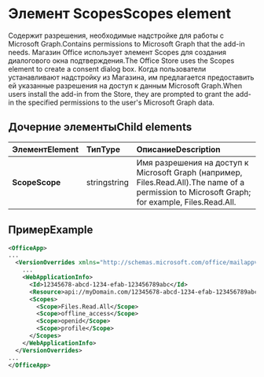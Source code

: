 # <a name="scopes-element"></a><span data-ttu-id="fc11a-101">Элемент Scopes</span><span class="sxs-lookup"><span data-stu-id="fc11a-101">Scopes element</span></span>

<span data-ttu-id="fc11a-102">Содержит разрешения, необходимые надстройке для работы с Microsoft Graph.</span><span class="sxs-lookup"><span data-stu-id="fc11a-102">Contains permissions to Microsoft Graph that the add-in needs.</span></span> <span data-ttu-id="fc11a-103">Магазин Office использует элемент Scopes для создания диалогового окна подтверждения.</span><span class="sxs-lookup"><span data-stu-id="fc11a-103">The Office Store uses the Scopes element to create a consent dialog box.</span></span> <span data-ttu-id="fc11a-104">Когда пользователи устанавливают надстройку из Магазина, им предлагается предоставить ей указанные разрешения на доступ к данным Microsoft Graph.</span><span class="sxs-lookup"><span data-stu-id="fc11a-104">When users install the add-in from the Store, they are prompted to grant the add-in the specified permissions to the user's Microsoft Graph data.</span></span>

## <a name="child-elements"></a><span data-ttu-id="fc11a-105">Дочерние элементы</span><span class="sxs-lookup"><span data-stu-id="fc11a-105">Child elements</span></span>

|  <span data-ttu-id="fc11a-106">Элемент</span><span class="sxs-lookup"><span data-stu-id="fc11a-106">Element</span></span> |  <span data-ttu-id="fc11a-107">Тип</span><span class="sxs-lookup"><span data-stu-id="fc11a-107">Type</span></span>  |  <span data-ttu-id="fc11a-108">Описание</span><span class="sxs-lookup"><span data-stu-id="fc11a-108">Description</span></span>  |
|:-----|:-----|:-----|
|  <span data-ttu-id="fc11a-109">**Scope**</span><span class="sxs-lookup"><span data-stu-id="fc11a-109">**Scope**</span></span>                |  <span data-ttu-id="fc11a-110">string</span><span class="sxs-lookup"><span data-stu-id="fc11a-110">string</span></span>     |   <span data-ttu-id="fc11a-111">Имя разрешения на доступ к Microsoft Graph (например, Files.Read.All).</span><span class="sxs-lookup"><span data-stu-id="fc11a-111">The name of a permission to Microsoft Graph; for example, Files.Read.All.</span></span> |

## <a name="example"></a><span data-ttu-id="fc11a-112">Пример</span><span class="sxs-lookup"><span data-stu-id="fc11a-112">Example</span></span>

```xml
<OfficeApp>
...
  <VersionOverrides xmlns="http://schemas.microsoft.com/office/mailappversionoverrides" xsi:type="VersionOverridesV1_0">
    ...
    <WebApplicationInfo>
      <Id>12345678-abcd-1234-efab-123456789abc</Id>
      <Resource>api://myDomain.com/12345678-abcd-1234-efab-123456789abc<Resource>
      <Scopes>
        <Scope>Files.Read.All</Scope>
        <Scope>offline_access</Scope>
        <Scope>openid</Scope>
        <Scope>profile</Scope>
      </Scopes>
    </WebApplicationInfo>
  </VersionOverrides>
...
</OfficeApp>
```
